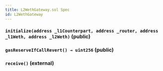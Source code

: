 ```yaml
---
title: L2WethGateway.sol Spec
id: L2WethGateway
---
```


### `initialize(address _l1Counterpart, address _router, address _l1Weth, address _l2Weth)` (public)

### `gasReserveIfCallRevert() → uint256` (public)

### `receive()` (external)

